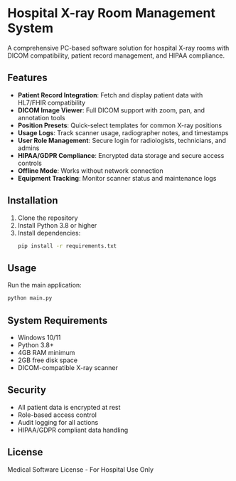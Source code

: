 # Hospital X-ray Room Management System

A comprehensive PC-based software solution for hospital X-ray rooms with DICOM compatibility, patient record management, and HIPAA compliance.

## Features

- **Patient Record Integration**: Fetch and display patient data with HL7/FHIR compatibility
- **DICOM Image Viewer**: Full DICOM support with zoom, pan, and annotation tools
- **Position Presets**: Quick-select templates for common X-ray positions
- **Usage Logs**: Track scanner usage, radiographer notes, and timestamps
- **User Role Management**: Secure login for radiologists, technicians, and admins
- **HIPAA/GDPR Compliance**: Encrypted data storage and secure access controls
- **Offline Mode**: Works without network connection
- **Equipment Tracking**: Monitor scanner status and maintenance logs

## Installation

1. Clone the repository
2. Install Python 3.8 or higher
3. Install dependencies:
   ```bash
   pip install -r requirements.txt
   ```

## Usage

Run the main application:
```bash
python main.py
```

## System Requirements

- Windows 10/11
- Python 3.8+
- 4GB RAM minimum
- 2GB free disk space
- DICOM-compatible X-ray scanner

## Security

- All patient data is encrypted at rest
- Role-based access control
- Audit logging for all actions
- HIPAA/GDPR compliant data handling

## License

Medical Software License - For Hospital Use Only 